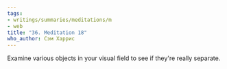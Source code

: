 ```yaml
---
tags:
- writings/summaries/meditations/m
- web
title: "36. Meditation 18"
who_author: Сэм Харрис
---
```


Examine various objects in your visual field to see if they're really separate.